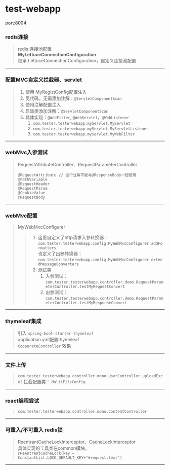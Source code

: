 # test-webapp
port:8004

### redis连接
> redis 连接池配置  
**MyLettuceConnectionConfiguration**  
继承 LettuceConnectionConfiguration，自定义连接池配置
---  

### 配置MVC自定义拦截器、servlet
> 1. 使用 MyRegistConfig配置注入
>   1. 见代码。无需添加注解：`@ServletComponentScan`
> 2. 使用注解配置注入
>   1. 启动类添加注解：`@ServletComponentScan`
>   2. 具体实现：`@WebFilter`, `@WebServlet`，`@WebListener`
>      1. `com.tester.testerwebapp.myServlet.MyServlet`
>      2. `com.tester.testerwebapp.myServlet.MyServletListener`
>      3. `com.tester.testerwebapp.myServlet.MyWebFilter`
---  

### webMvc入参测试
> RequestAttributeController、RequestParameterController
> ```
> @RequestAttribute // 这个注解不能与@ResponseBody一起使用
> @PathVariable
> @RequestHeader
> @RequestParam
> @CookieValue
> @RequestBody
> ```
---  

### webMvc配置
> MyWebMvcConfigurer
>> 1. 这里自定义了http请求入参转换器：`com.tester.testerwebapp.config.MyWebMvcConfigurer.addFormatters`  
>也定义了出参转换器：`com.tester.testerwebapp.config.MyWebMvcConfigurer.extendMessageConverters`  
>> 2. 测试类
>>    1. 入参测试：`com.tester.testerwebapp.controller.demo.RequestParameterController.testMyRequestConvert`
>>    2. 出参测试：`com.tester.testerwebapp.controller.demo.RequestParameterController.testMyResponseConvert`

---  

### thymeleaf集成  
> 引入 `spring-boot-starter-thymeleaf`  
> application.yml配置thymeleaf  
> `CooperateController` 效果

---  

### 文件上传  
> `com.tester.testerwebapp.controller.mono.UserController.uploadExcel`
> 拦截配置类： `MultiFileConfig`
---  

### react编程尝试
> `com.tester.testerwebapp.controller.mono.ContentController`  
---  

### 可重入/不可重入 redis锁
> ReentrantCacheLockInterceptor、CacheLockInterceptor  
> 具体实现的工具类在common模块。  
> `@ReentrantCacheLock(key = ConstantList.LOCK_DEFAULT_KEY+"#request.text")`
---  



















































